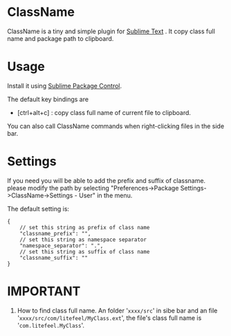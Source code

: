 ClassName
=============
ClassName is a tiny and simple plugin for [Sublime Text](http://www.sublimetext.com) .
It copy class full name and package path to clipboard.

Usage
============
Install it using [Sublime Package Control](http://wbond.net/sublime_packages/package_control).


The default key bindings are
- [ctrl+alt+c] : copy class full name of current file to clipboard.

You can also call ClassName commands when right-clicking files in the side bar.

Settings
==============

If you need you will be able to add the prefix and suffix of classname.
please modify the path by selecting
"Preferences->Package Settings->ClassName->Settings - User" in the menu.

The default setting is:

    {
        // set this string as prefix of class name
        "classname_prefix": "",
        // set this string as namespace separator
        "namespace_separator": ".",
        // set this string as suffix of class name
        "classname_suffix": ""
    }

IMPORTANT
==============

1. How to find class full name.
An folder '`xxxx/src`' in sibe bar and an file '`xxxx/src/com/litefeel/MyClass.ext`', the file's class full name is '`com.litefeel.MyClass`'.
